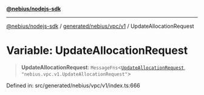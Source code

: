 [**@nebius/nodejs-sdk**](../../../../../README.md)

***

[@nebius/nodejs-sdk](../../../../../README.md) / [generated/nebius/vpc/v1](../README.md) / UpdateAllocationRequest

# Variable: UpdateAllocationRequest

> **UpdateAllocationRequest**: `MessageFns`\<[`UpdateAllocationRequest`](../interfaces/UpdateAllocationRequest.md), `"nebius.vpc.v1.UpdateAllocationRequest"`\>

Defined in: src/generated/nebius/vpc/v1/index.ts:666
